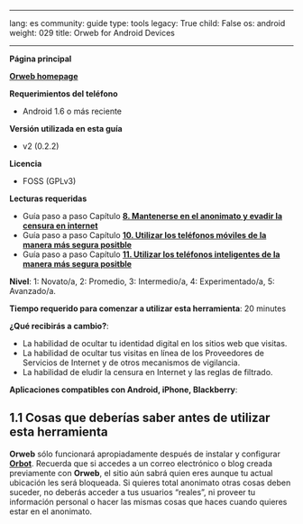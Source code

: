 

---

lang: es
community: guide
type: tools
legacy: True
child: False
os: android
weight: 029
title: Orweb for Android Devices

---

**Página principal**

[**Orweb homepage**](https://guardianproject.info/apps/orweb/)

**Requerimientos del teléfono**

- Android 1.6 o más reciente

**Versión utilizada en esta guía**

- v2 (0.2.2)

**Licencia** 

- FOSS (GPLv3)

**Lecturas requeridas**

- Guía paso a paso Capítulo [**8. Mantenerse en el anonimato y evadir la censura en internet**](/capitulor-8)
- Guía paso a paso Capítulo [**10. Utilizar los teléfonos móviles de la manera más segura positble**](/capitulo-10)
- Guía paso a paso Capítulo [**11. Utilizar los teléfonos inteligentes de la manera más segura positble**](/capitulo-11)

**Nivel**: 1: Novato/a, 2: Promedio, 3: Intermedio/a, 4: Experimentado/a, 5: Avanzado/a.

**Tiempo requerido para comenzar a utilizar esta herramienta**: 20 minutes 

**¿Qué recibirás a cambio?**: 

- La habilidad de ocultar tu identidad digital en los sitios web que visitas.
- La habilidad de ocultar tus visitas en línea de los Proveedores de Servicios de Internet y de otros mecanismos de vigilancia.
- La habilidad de eludir la censura en Internet y las reglas de filtrado.

**Aplicaciones compatibles con Android, iPhone, Blackberry**:

## 1.1 Cosas que deberías saber antes de utilizar esta herramienta  ##

**Orweb** sólo funcionará apropiadamente después de instalar y configurar [**Orbot**](/es/Orbot_principal).
Recuerda que si accedes a un correo electrónico o blog creada previamente con **Orweb**, el sitio aún sabrá quien eres aunque tu actual ubicación les será bloqueada. 
Si quieres total anonimato otras cosas deben suceder, no deberás acceder a tus usuarios “reales”, ni proveer tu información personal o hacer las mismas cosas que haces cuando quieres estar en el anonimato. 


